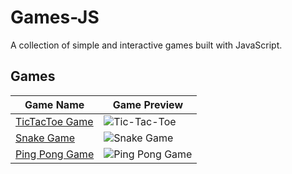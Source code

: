 # Games-JS

A collection of simple and interactive games built with JavaScript.

## Games

| Game Name            | Game Preview                                  |
|----------------------|-----------------------------------------------|
| [TicTacToe Game](https://github.com/soumadip-dev/JS-Games/tree/main/TicTacToe)    | ![Tic-Tac-Toe](https://github.com/soumadip-dev/JS-Games/blob/main/TicTacToe/Images/game.png) |
| [Snake Game](https://github.com/soumadip-dev/JS-Games/tree/main/Snake-Game)      | ![Snake Game](https://github.com/soumadip-dev/JS-Games/blob/main/Snake-Game/Images/Game.png)       |
| [Ping Pong Game](#)        | ![Ping Pong Game](https://via.placeholder.com/450x300.png?text=Ping+Pong+Game+In+Progress)              |
